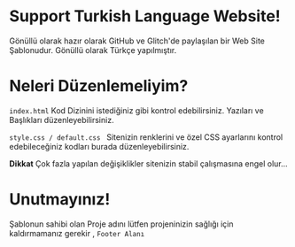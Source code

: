 # Support Turkish Language Website!

Gönüllü olarak hazır olarak GitHub ve Glitch'de paylaşılan bir Web Site Şablonudur. Gönüllü olarak Türkçe yapılmıştır.

# Neleri Düzenlemeliyim?

<code>index.html</code> Kod Dizinini istediğiniz gibi kontrol edebilirsiniz. Yazıları ve Başlıkları düzenleyebilirsiniz.

<code>style.css / default.css </code> Sitenizin renklerini ve özel CSS ayarlarını kontrol edebileceğiniz kodları burada düzenleyebilirsiniz. 

**Dikkat** Çok fazla yapılan değişiklikler sitenizin stabil çalışmasına engel olur...

# Unutmayınız!

Şablonun sahibi olan Proje adını lütfen projeninizin sağlığı için kaldırmamanız gerekir , <code>Footer Alanı</code> 
